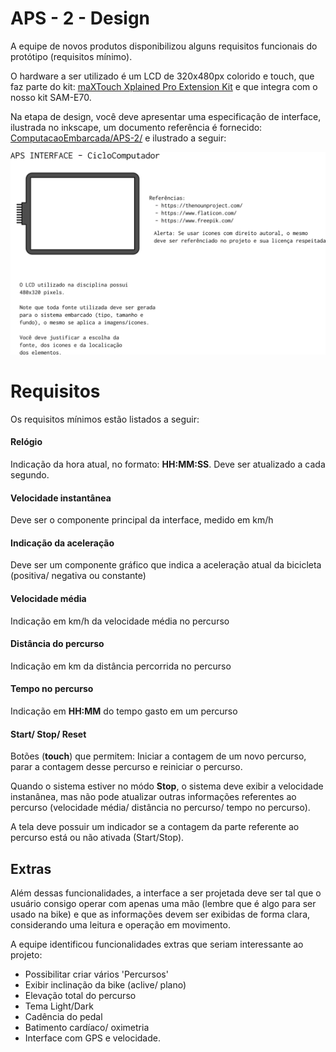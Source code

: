 # APS - 2 - Design 

A equipe de novos produtos disponibilizou alguns requisitos funcionais do protótipo
(requisitos mínimo). 

O hardware a ser utilizado é um LCD de 320x480px colorido e touch, que faz parte
do kit: [maXTouch Xplained Pro Extension
Kit](https://www.microchip.com/DevelopmentTools/ProductDetails/ATMXT-XPRO) e que
integra com o nosso kit SAM-E70.

Na etapa de design, você deve apresentar uma especificação de interface,
ilustrada no inkscape, um documento referência é fornecido:
[ComputacaoEmbarcada/APS-2/](https://github.com/Insper/ComputacaoEmbarcada/tree/master/APS-2)
e ilustrado a seguir:

![](imgs/APS-2/maxTouch.png)

# Requisitos

Os requisitos mínimos estão listados a seguir:

#### Relógio

Indicação da hora atual, no formato: **HH:MM:SS**. Deve ser atualizado a cada
segundo.

#### Velocidade instantânea

Deve ser o componente principal da interface, medido em km/h

#### Indicação da aceleração

Deve ser um componente gráfico que indica a aceleração atual da bicicleta
(positiva/ negativa ou constante)

#### Velocidade média

Indicação em km/h da velocidade média no percurso

#### Distância do percurso

Indicação em km da distância percorrida no percurso

#### Tempo no percurso

Indicação em **HH:MM** do tempo gasto em um percurso

#### Start/ Stop/ Reset

Botões (**touch**) que permitem: Iniciar a contagem de um novo percurso, parar a
contagem desse percurso e reiniciar o percurso.

Quando o sistema estiver no módo **Stop**, o sistema deve exibir a
  velocidade instanânea, mas não pode atualizar outras informações referentes
ao percurso (velocidade média/ distância no percurso/ tempo no percurso).

A tela deve possuir um indicador se a contagem da parte referente ao percurso
está ou não ativada (Start/Stop).

## Extras

Além dessas funcionalidades, a interface a ser projetada deve ser tal que o
usuário consigo operar com apenas uma mão (lembre que é algo para ser usado na
bike) e que as informações devem ser exibidas de forma clara, considerando uma
leitura e operação em movimento.

A equipe identificou funcionalidades extras que seriam interessante ao projeto:

- Possibilitar criar vários 'Percursos'
- Exibir inclinação da bike (aclive/ plano)
- Elevação total do percurso 
- Tema Light/Dark
- Cadência do pedal
- Batimento cardíaco/ oximetria 
- Interface com GPS
e velocidade.

